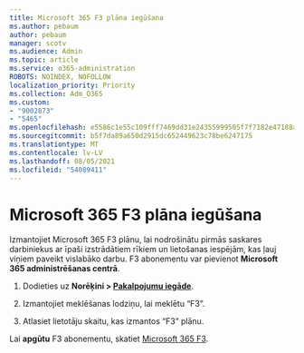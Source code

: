 ```yaml
---
title: Microsoft 365 F3 plāna iegūšana
ms.author: pebaum
author: pebaum
manager: scotv
ms.audience: Admin
ms.topic: article
ms.service: o365-administration
ROBOTS: NOINDEX, NOFOLLOW
localization_priority: Priority
ms.collection: Adm_O365
ms.custom:
- "9002873"
- "5465"
ms.openlocfilehash: e5586c1e55c109fff7469dd31e24355999505f7f7182e47188af10db1b8bd772
ms.sourcegitcommit: b5f7da89a650d2915dc652449623c78be6247175
ms.translationtype: MT
ms.contentlocale: lv-LV
ms.lasthandoff: 08/05/2021
ms.locfileid: "54089411"
---
```

# <a name="get-the-microsoft-365-f3-plan"></a>Microsoft 365 F3 plāna iegūšana

Izmantojiet Microsoft 365 F3 plānu, lai nodrošinātu pirmās saskares darbiniekus ar īpaši izstrādātiem rīkiem un lietošanas iespējām, kas ļauj viņiem paveikt vislabāko darbu. F3 abonementu var pievienot **Microsoft 365 administrēšanas centrā**.

1. Dodieties uz **Norēķini > [Pakalpojumu iegāde](https://go.microsoft.com/fwlink/p/?linkid=868433)**.

2. Izmantojiet meklēšanas lodziņu, lai meklētu “F3”.

3. Atlasiet lietotāju skaitu, kas izmantos “F3” plānu.

Lai **apgūtu** F3 abonementu, skatiet [Microsoft 365 F3](https://www.microsoft.com/microsoft-365/microsoft-365-enterprise-f3?activetab=pivot%3aoverviewtab).

